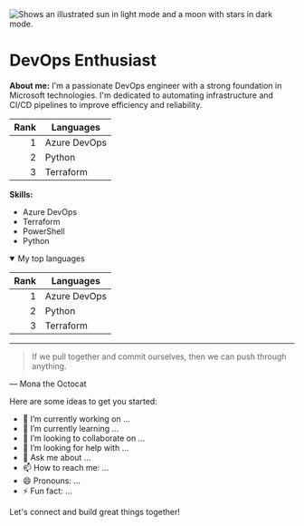 <picture>
  <source media="(prefers-color-scheme: dark)" srcset="https://user-images.githubusercontent.com/25423296/163456776-7f95b81a-f1ed-45f7-b7ab-8fa810d529fa.png">
  <source media="(prefers-color-scheme: light)" srcset="https://user-images.githubusercontent.com/25423296/163456779-a8556205-d0a5-45e2-ac17-42d089e3c3f8.png">
  <img alt="Shows an illustrated sun in light mode and a moon with stars in dark mode." src="https://user-images.githubusercontent.com/25423296/163456779-a8556205-d0a5-45e2-ac17-42d089e3c3f8.png">
</picture>




# **DevOps Enthusiast**

**About me:**
I'm a passionate DevOps engineer with a strong foundation in Microsoft technologies. I'm dedicated to automating infrastructure and CI/CD pipelines to improve efficiency and reliability.

| Rank | Languages |
|-----:|---------------|
|     1|   Azure DevOps            |
|     2|    Python           |
|     3|     Terraform           |


**Skills:**
* Azure DevOps
* Terraform
* PowerShell
* Python


<details open>
<summary>My top languages</summary>

| Rank | Languages |
|-----:|---------------|
|     1|   Azure DevOps            |
|     2|    Python           |
|     3|     Terraform           |

</details>


---
> If we pull together and commit ourselves, then we can push through anything.

— Mona the Octocat


<!-- TO DO: add more details about me later -->

Here are some ideas to get you started:

- 🔭 I’m currently working on ...
- 🌱 I’m currently learning ...
- 👯 I’m looking to collaborate on ...
- 🤔 I’m looking for help with ...
- 💬 Ask me about ...
- 📫 How to reach me: ...
- 😄 Pronouns: ...
- ⚡ Fun fact: ...

Let's connect and build great things together!

